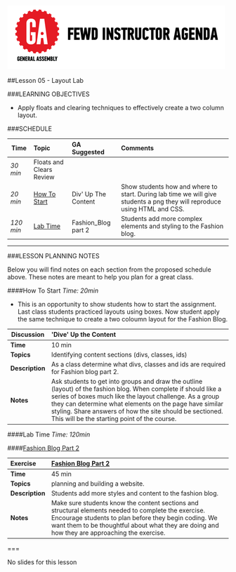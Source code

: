 ![GeneralAssemb.ly](../../img/icons/instr_agenda.png)


##Lesson 05 - Layout Lab


###LEARNING OBJECTIVES

*	Apply floats and clearing techniques to effectively create a two column layout.


###SCHEDULE


| Time        | Topic| GA Suggested| Comments |
| ------------- |:-------------|:-------------------|:----------------|
| _30 min_ | Floats and Clears Review |  | |
| _20 min_ | [How To Start](https://github.com/generalassembly-studio/FEWD_2.0.0/blob/FEWD_2.0.1/Week_03_Layout/05_layout_lab/README.md#how-to-start)| Div' Up The Content | Show students how and where to start. During lab time we will give students a png they will reproduce using HTML and CSS. |
| _120 min_ | [Lab Time](https://github.com/generalassembly-studio/FEWD_2.0.0/blob/FEWD_2.0.1/Week_03_Layout/05_layout_lab/README.md#lab-time) | Fashion_Blog part 2 | Students add more complex elements and styling to the Fashion blog.|


---

###LESSON PLANNING NOTES

Below you will find notes on each section from the proposed schedule above. These notes are  meant to help you plan for a great class.


####How To Start
_Time: 20min_

*	This is an opportunity to show students how to start the assignment. Last class students practiced layouts using boxes. Now student apply the same technique to create a two coloumn layout for the Fashion Blog.


| Discussion | 'Dive' Up the Content|
| ------------- |:-------------|
| __Time__ | 10 min | 
| __Topics__ | Identifying content sections (divs, classes, ids) | 
| __Description__| As a class determine what divs, classes and ids are required for Fashion blog part 2. |    
| __Notes__| Ask students to get into groups and draw the outline (layout) of the fashion blog. When complete if should like a series of boxes much like the layout challenge. As a group they can determine what elements on the page have similar styling. Share answers of how the site should be sectioned. This will be the starting point of the course.| 


####Lab Time
_Time: 120min_


####[Fashion Blog Part 2]()

|Exercise | [Fashion Blog Part 2](solution/fashion_blog_part2)|
|:------------- |:-------------|
| __Time__ | 45 min | 
| __Topics__ | planning and building a website. | 
| __Description__| Students add more styles and content to the fashion blog. |    
| __Notes__| Make sure students know the content sections and structural elements needed to complete the exercise. Encourage students to plan before they begin coding. We want them to be thoughtful about what they are doing and how they are approaching the exercise. | 


===


No slides for this lesson

